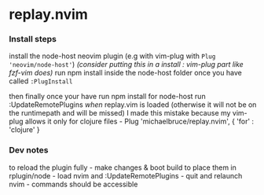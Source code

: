 # replay.nvim

### Install steps

install the node-host neovim plugin (e.g with vim-plug with `Plug 'neovim/node-host'`)
*(consider putting this in a install : vim-plug part like fzf-vim does)*
run npm install inside the node-host folder once you have called `:PlugInstall`

then finally once your have run npm install for node-host run :UpdateRemotePlugins *when* replay.vim is loaded (otherwise it will not be on the runtimepath and will be missed)
I made this mistake because my vim-plug allows it only for clojure files - Plug 'michaelbruce/replay.nvim', { 'for' : 'clojure' }

### Dev notes

to reload the plugin fully
    - make changes & boot build to place them in rplugin/node
    - load nvim and :UpdateRemotePlugins
    - quit and relaunch nvim - commands should be accessible
